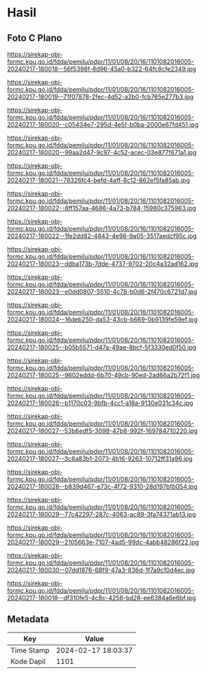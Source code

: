 # Hasil

## Foto C Plano

https://sirekap-obj-formc.kpu.go.id/fdda/pemilu/pdpr/11/01/08/20/16/1101082016005-20240217-180018--56f5398f-8d96-45a0-b322-64fc8cfe2349.jpg

https://sirekap-obj-formc.kpu.go.id/fdda/pemilu/pdpr/11/01/08/20/16/1101082016005-20240217-180019--71f07878-2fec-4d52-a2b0-fcb765e277b3.jpg

https://sirekap-obj-formc.kpu.go.id/fdda/pemilu/pdpr/11/01/08/20/16/1101082016005-20240217-180020--c05434e7-295d-4e5f-b0ba-2000e67fd451.jpg

https://sirekap-obj-formc.kpu.go.id/fdda/pemilu/pdpr/11/01/08/20/16/1101082016005-20240217-180020--99aa2d47-9c97-4c52-acec-03e877f671a1.jpg

https://sirekap-obj-formc.kpu.go.id/fdda/pemilu/pdpr/11/01/08/20/16/1101082016005-20240217-180021--78326fc4-befd-4aff-8c12-862ef5fa85ab.jpg

https://sirekap-obj-formc.kpu.go.id/fdda/pemilu/pdpr/11/01/08/20/16/1101082016005-20240217-180022--8ff157aa-4686-4a73-b784-15980c375963.jpg

https://sirekap-obj-formc.kpu.go.id/fdda/pemilu/pdpr/11/01/08/20/16/1101082016005-20240217-180022--1fe2dd82-4843-4e98-9a05-3517aedcf95c.jpg

https://sirekap-obj-formc.kpu.go.id/fdda/pemilu/pdpr/11/01/08/20/16/1101082016005-20240217-180023--ddba173b-7dde-4737-9702-20c4a32ad162.jpg

https://sirekap-obj-formc.kpu.go.id/fdda/pemilu/pdpr/11/01/08/20/16/1101082016005-20240217-180023--e0dd0807-5510-4c78-b0d6-2f470c6721d7.jpg

https://sirekap-obj-formc.kpu.go.id/fdda/pemilu/pdpr/11/01/08/20/16/1101082016005-20240217-180024--16deb250-da53-43cb-b669-0b9139fe59ef.jpg

https://sirekap-obj-formc.kpu.go.id/fdda/pemilu/pdpr/11/01/08/20/16/1101082016005-20240217-180025--b05b5571-d47a-49ae-8bcf-5f3330ed0f50.jpg

https://sirekap-obj-formc.kpu.go.id/fdda/pemilu/pdpr/11/01/08/20/16/1101082016005-20240217-180025--9602eddd-6b70-49cb-90ed-2ad66a2b72f1.jpg

https://sirekap-obj-formc.kpu.go.id/fdda/pemilu/pdpr/11/01/08/20/16/1101082016005-20240217-180026--b1170c03-9bfb-4cc1-a18a-9130e031c34c.jpg

https://sirekap-obj-formc.kpu.go.id/fdda/pemilu/pdpr/11/01/08/20/16/1101082016005-20240217-180027--53b6edf5-3098-47b8-992f-169784710220.jpg

https://sirekap-obj-formc.kpu.go.id/fdda/pemilu/pdpr/11/01/08/20/16/1101082016005-20240217-180027--3c8a83b1-2073-4b16-9263-10712ff31a96.jpg

https://sirekap-obj-formc.kpu.go.id/fdda/pemilu/pdpr/11/01/08/20/16/1101082016005-20240217-180028--b839d467-e73c-4f72-9310-28d197bfb054.jpg

https://sirekap-obj-formc.kpu.go.id/fdda/pemilu/pdpr/11/01/08/20/16/1101082016005-20240217-180029--77c42297-287c-4063-ac89-3fa74371ab13.jpg

https://sirekap-obj-formc.kpu.go.id/fdda/pemilu/pdpr/11/01/08/20/16/1101082016005-20240217-180029--2105663e-7107-4ad5-99dc-4abb48286f22.jpg

https://sirekap-obj-formc.kpu.go.id/fdda/pemilu/pdpr/11/01/08/20/16/1101082016005-20240217-180030--07dd1876-68f9-47a3-836d-1f7a9c10d4ec.jpg

https://sirekap-obj-formc.kpu.go.id/fdda/pemilu/pdpr/11/01/08/20/16/1101082016005-20240217-180018--df310fe5-4c8c-4258-bd28-ee6384a6e6bf.jpg


## Metadata

| Key        | Value               |
| ---------- | ------------------- |
| Time Stamp | 2024-02-17 18:03:37 |
| Kode Dapil | 1101                |



